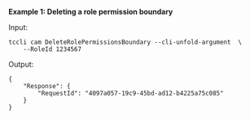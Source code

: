**Example 1: Deleting a role permission boundary**



Input: 

```
tccli cam DeleteRolePermissionsBoundary --cli-unfold-argument  \
    --RoleId 1234567
```

Output: 
```
{
    "Response": {
        "RequestId": "4097a057-19c9-45bd-ad12-b4225a75c085"
    }
}
```

